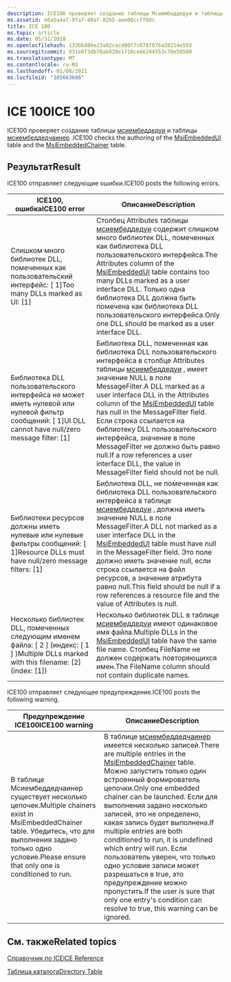 ```yaml
---
description: ICE100 проверяет создание таблицы Мсиембеддедуи и таблицы Мсиембеддедчаинер.
ms.assetid: e6a5a4a7-9fa7-40af-82b5-aee06ccff0dc
title: ICE 100
ms.topic: article
ms.date: 05/31/2018
ms.openlocfilehash: 133bbd86e23a92cacd90f7c078f076a38214e593
ms.sourcegitcommit: 831e8f3db78ab820e1710cede244553c70e50500
ms.translationtype: MT
ms.contentlocale: ru-RU
ms.lasthandoff: 01/08/2021
ms.locfileid: "105663686"
---
```

# <a name="ice-100"></a><span data-ttu-id="98fe7-103">ICE 100</span><span class="sxs-lookup"><span data-stu-id="98fe7-103">ICE 100</span></span>

<span data-ttu-id="98fe7-104">ICE100 проверяет создание таблицы [мсиембеддедуи](msiembeddedui-table.md) и таблицы [мсиембеддедчаинер](msiembeddedchainer-table.md) .</span><span class="sxs-lookup"><span data-stu-id="98fe7-104">ICE100 checks the authoring of the [MsiEmbeddedUI](msiembeddedui-table.md) table and the [MsiEmbeddedChainer](msiembeddedchainer-table.md) table.</span></span>

## <a name="result"></a><span data-ttu-id="98fe7-105">Результат</span><span class="sxs-lookup"><span data-stu-id="98fe7-105">Result</span></span>

<span data-ttu-id="98fe7-106">ICE100 отправляет следующие ошибки.</span><span class="sxs-lookup"><span data-stu-id="98fe7-106">ICE100 posts the following errors.</span></span>



| <span data-ttu-id="98fe7-107">ICE100, ошибка</span><span class="sxs-lookup"><span data-stu-id="98fe7-107">ICE100 error</span></span>                                                  | <span data-ttu-id="98fe7-108">Описание</span><span class="sxs-lookup"><span data-stu-id="98fe7-108">Description</span></span>                                                                                                                                                                                                                                             |
|---------------------------------------------------------------|---------------------------------------------------------------------------------------------------------------------------------------------------------------------------------------------------------------------------------------------------------|
| <span data-ttu-id="98fe7-109">Слишком много библиотек DLL, помеченных как пользовательский интерфейс: \[ 1\]</span><span class="sxs-lookup"><span data-stu-id="98fe7-109">Too many DLLs marked as UI: \[1\]</span></span>                             | <span data-ttu-id="98fe7-110">Столбец Attributes таблицы [мсиембеддедуи](msiembeddedui-table.md) содержит слишком много библиотек DLL, помеченных как библиотека DLL пользовательского интерфейса.</span><span class="sxs-lookup"><span data-stu-id="98fe7-110">The Attributes column of the [MsiEmbeddedUI](msiembeddedui-table.md) table contains too many DLLs marked as a user interface DLL.</span></span> <span data-ttu-id="98fe7-111">Только одна библиотека DLL должна быть помечена как библиотека DLL пользовательского интерфейса.</span><span class="sxs-lookup"><span data-stu-id="98fe7-111">Only one DLL should be marked as a user interface DLL.</span></span>                                                               |
| <span data-ttu-id="98fe7-112">Библиотека DLL пользовательского интерфейса не может иметь нулевой или нулевой фильтр сообщений: \[ 1\]</span><span class="sxs-lookup"><span data-stu-id="98fe7-112">UI DLL cannot have null/zero message filter: \[1\]</span></span>            | <span data-ttu-id="98fe7-113">Библиотека DLL, помеченная как библиотека DLL пользовательского интерфейса в столбце Attributes таблицы [мсиембеддедуи](msiembeddedui-table.md) , имеет значение NULL в поле MessageFilter.</span><span class="sxs-lookup"><span data-stu-id="98fe7-113">A DLL marked as a user interface DLL in the Attributes column of the [MsiEmbeddedUI](msiembeddedui-table.md) table has null in the MessageFilter field.</span></span> <span data-ttu-id="98fe7-114">Если строка ссылается на библиотеку DLL пользовательского интерфейса, значение в поле MessageFilter не должно быть равно null.</span><span class="sxs-lookup"><span data-stu-id="98fe7-114">If a row references a user interface DLL, the value in MessageFilter field should not be null.</span></span> |
| <span data-ttu-id="98fe7-115">Библиотеки ресурсов должны иметь нулевые или нулевые фильтры сообщений: \[ 1\]</span><span class="sxs-lookup"><span data-stu-id="98fe7-115">Resource DLLs must have null/zero message filters: \[1\]</span></span>      | <span data-ttu-id="98fe7-116">Библиотека DLL, не помеченная как библиотека DLL пользовательского интерфейса в таблице [мсиембеддедуи](msiembeddedui-table.md) , должна иметь значение NULL в поле MessageFilter.</span><span class="sxs-lookup"><span data-stu-id="98fe7-116">A DLL not marked as a user interface DLL in the [MsiEmbeddedUI](msiembeddedui-table.md) table must have null in the MessageFilter field.</span></span> <span data-ttu-id="98fe7-117">Это поле должно иметь значение null, если строка ссылается на файл ресурсов, а значение атрибута равно null.</span><span class="sxs-lookup"><span data-stu-id="98fe7-117">This field should be null if a row references a resource file and the value of Attributes is null.</span></span>            |
| <span data-ttu-id="98fe7-118">Несколько библиотек DLL, помеченных следующим именем файла: \[ 2 \] (индекс: \[ 1 \] )</span><span class="sxs-lookup"><span data-stu-id="98fe7-118">Multiple DLLs marked with this filename: \[2\] (index: \[1\])</span></span> | <span data-ttu-id="98fe7-119">Несколько библиотек DLL в таблице [мсиембеддедуи](msiembeddedui-table.md) имеют одинаковое имя файла.</span><span class="sxs-lookup"><span data-stu-id="98fe7-119">Multiple DLLs in the [MsiEmbeddedUI](msiembeddedui-table.md) table have the same file name.</span></span> <span data-ttu-id="98fe7-120">Столбец FileName не должен содержать повторяющихся имен.</span><span class="sxs-lookup"><span data-stu-id="98fe7-120">The FileName column should not contain duplicate names.</span></span>                                                                                                    |



 

<span data-ttu-id="98fe7-121">ICE100 отправляет следующее предупреждение.</span><span class="sxs-lookup"><span data-stu-id="98fe7-121">ICE100 posts the following warning.</span></span>



| <span data-ttu-id="98fe7-122">Предупреждение ICE100</span><span class="sxs-lookup"><span data-stu-id="98fe7-122">ICE100 warning</span></span>                                                                                          | <span data-ttu-id="98fe7-123">Описание</span><span class="sxs-lookup"><span data-stu-id="98fe7-123">Description</span></span>                                                                                                                                                                                                                                                                                                                         |
|---------------------------------------------------------------------------------------------------------|-------------------------------------------------------------------------------------------------------------------------------------------------------------------------------------------------------------------------------------------------------------------------------------------------------------------------------------|
| <span data-ttu-id="98fe7-124">В таблице Мсиембеддедчаинер существует несколько цепочек.</span><span class="sxs-lookup"><span data-stu-id="98fe7-124">Multiple chainers exist in MsiEmbeddedChainer table.</span></span> <span data-ttu-id="98fe7-125">Убедитесь, что для выполнения задано только одно условие.</span><span class="sxs-lookup"><span data-stu-id="98fe7-125">Please ensure that only one is conditioned to run.</span></span> | <span data-ttu-id="98fe7-126">В таблице [мсиембеддедчаинер](msiembeddedchainer-table.md) имеется несколько записей.</span><span class="sxs-lookup"><span data-stu-id="98fe7-126">There are multiple entries in the [MsiEmbeddedChainer](msiembeddedchainer-table.md) table.</span></span> <span data-ttu-id="98fe7-127">Можно запустить только один встроенный формирователь цепочки.</span><span class="sxs-lookup"><span data-stu-id="98fe7-127">Only one embedded chainer can be launched.</span></span> <span data-ttu-id="98fe7-128">Если для выполнения задано несколько записей, это не определено, какая запись будет выполнена.</span><span class="sxs-lookup"><span data-stu-id="98fe7-128">If multiple entries are both conditioned to run, it is undefined which entry will run.</span></span> <span data-ttu-id="98fe7-129">Если пользователь уверен, что только одно условие записи может разрешаться в true, это предупреждение можно пропустить.</span><span class="sxs-lookup"><span data-stu-id="98fe7-129">If the user is sure that only one entry's condition can resolve to true, this warning can be ignored.</span></span> |



 

## <a name="related-topics"></a><span data-ttu-id="98fe7-130">См. также</span><span class="sxs-lookup"><span data-stu-id="98fe7-130">Related topics</span></span>

<dl> <dt>

[<span data-ttu-id="98fe7-131">Справочник по ICE</span><span class="sxs-lookup"><span data-stu-id="98fe7-131">ICE Reference</span></span>](ice-reference.md)
</dt> <dt>

[<span data-ttu-id="98fe7-132">Таблица каталога</span><span class="sxs-lookup"><span data-stu-id="98fe7-132">Directory Table</span></span>](directory-table.md)
</dt> </dl>

 

 



